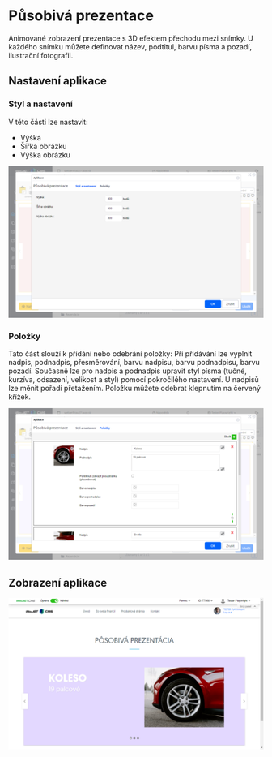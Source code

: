 # Působivá prezentace

Animované zobrazení prezentace s 3D efektem přechodu mezi snímky. U každého snímku můžete definovat název, podtitul, barvu písma a pozadí, ilustrační fotografii.

## Nastavení aplikace

### Styl a nastavení

V této části lze nastavit:
- Výška
- Šířka obrázku
- Výška obrázku

![](editor-style.png)

### Položky

Tato část slouží k přidání nebo odebrání položky: Při přidávání lze vyplnit nadpis, podnadpis, přesměrování, barvu nadpisu, barvu podnadpisu, barvu pozadí. Současně lze pro nadpis a podnadpis upravit styl písma (tučné, kurzíva, odsazení, velikost a styl) pomocí pokročilého nastavení. U nadpisů lze měnit pořadí přetažením. Položku můžete odebrat klepnutím na červený křížek.

![](editor-items.png)

## Zobrazení aplikace

![](app-impress_slideshow.png)
